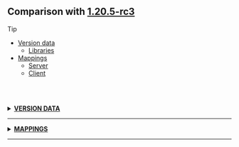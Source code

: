 ## Comparison with [1.20.5-rc3](https://github.com/PixiGeko/Minecraft-generated-data/tree/1.20.5-rc3)

> [!TIP]
> - [Version data](#version-data)
>     - [Libraries](#version-data-libraries)
> - [Mappings](#mappings)
>   - [Server](#server-mappings)
>   - [Client](#client-mappings)

<br/><br/>
<details><summary><b><ins>VERSION DATA</ins></b><a name="version-data"></a></summary>
<br/>
<table><tr><th></th><th align="left">1.20.5-rc3</th><th>1.20.5</th></tr><tr><td>World version</td><td><pre>3836</pre></td><td><pre>3837</pre></td></tr><tr><td>Protocol version</td><td><pre>1073742015</pre></td><td><pre>766</pre></td></tr></table>
<h3>Libraries<a name="version-data-libraries"></a></h3>
<details>
<summary>
🗒️ List
</summary>

```diff
+ org.lwjgl:lwjgl-freetype (natives-macos-patch) V3.3.3
- org.lwjgl:lwjgl-freetype (natives-macos) V3.3.3
```

</details>
</details>
<hr/>
<details><summary><b><ins>MAPPINGS</ins></b><a name="mappings"></a></summary>
<br/>
<h2>Server<a name="server-mappings"></a></h2>
<h2>Client<a name="client-mappings"></a></h2>
</details>
<hr/>